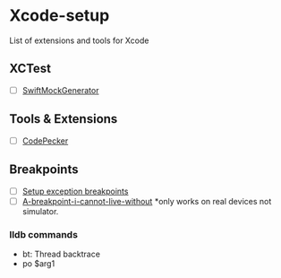 # Xcode-setup
List of extensions and tools for Xcode 

## XCTest
- [ ] [SwiftMockGenerator](https://github.com/seanhenry/SwiftMockGeneratorForXcode) 

## Tools & Extensions 
- [ ] [CodePecker](https://github.com/woshiccm/Pecker)

## Breakpoints 
- [ ] [Setup exception breakpoints](https://www.hackingwithswift.com/example-code/xcode/how-to-create-exception-breakpoints-in-xcode)
- [ ] [A-breakpoint-i-cannot-live-without](https://dasdom.github.io/a-breakpoint-i-cannot-live-without/) *only works on real devices not simulator.
### lldb commands 
- bt: Thread backtrace 
- po $arg1
